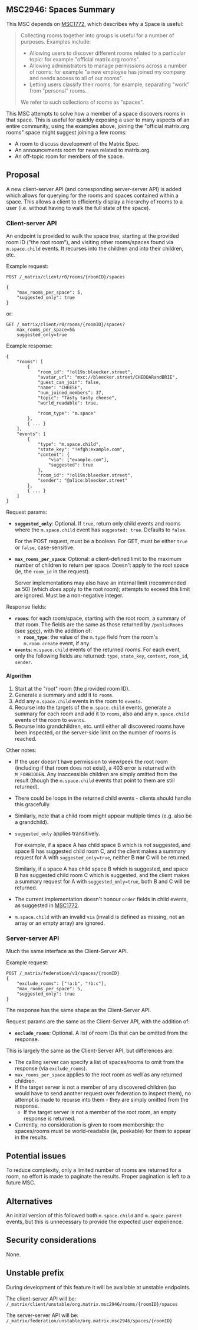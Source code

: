 ## MSC2946: Spaces Summary

This MSC depends on [MSC1772](https://github.com/matrix-org/matrix-doc/pull/1772), which
describes why a Space is useful:

> Collecting rooms together into groups is useful for a number of purposes. Examples include:
>
> * Allowing users to discover different rooms related to a particular topic: for example "official matrix.org rooms".
> * Allowing administrators to manage permissions across a number of rooms: for example "a new employee has joined my company and needs access to all of our rooms".
> * Letting users classify their rooms: for example, separating "work" from "personal" rooms.
>
> We refer to such collections of rooms as "spaces".

This MSC attempts to solve how a member of a space discovers rooms in that space. This
is useful for quickly exposing a user to many aspects of an entire community, using the
examples above, joining the "official matrix.org rooms" space might suggest joining a few
rooms:

* A room to discuss development of the Matrix Spec.
* An announcements room for news related to matrix.org.
* An off-topic room for members of the space.

## Proposal

A new client-server API (and corresponding server-server API) is added which allows
for querying for the rooms and spaces contained within a space. This allows a client
to efficiently display a hierarchy of rooms to a user (i.e. without having
to walk the full state of the space).

### Client-server API

An endpoint is provided to walk the space tree, starting at the provided room ID
("the root room"), and visiting other rooms/spaces found via `m.space.child`
events. It recurses into the children and into their children, etc.

Example request:

```jsonc
POST /_matrix/client/r0/rooms/{roomID}/spaces

{
    "max_rooms_per_space": 5,
    "suggested_only": true
}
```

or:

```text
GET /_matrix/client/r0/rooms/{roomID}/spaces?
    max_rooms_per_space=5&
    suggested_only=true
```

Example response:

```jsonc
{
    "rooms": [
        {
            "room_id": "!ol19s:bleecker.street",
            "avatar_url": "mxc://bleecker.street/CHEDDARandBRIE",
            "guest_can_join": false,
            "name": "CHEESE",
            "num_joined_members": 37,
            "topic": "Tasty tasty cheese",
            "world_readable": true,

            "room_type": "m.space"
        },
        { ... }
    ],
    "events": [
        {
            "type": "m.space.child",
            "state_key": "!efgh:example.com",
            "content": {
                "via": ["example.com"],
                "suggested": true
            },
            "room_id": "!ol19s:bleecker.street",
            "sender": "@alice:bleecker.street"
        },
        { ... }
    ]
}
```

Request params:

* **`suggested_only`**: Optional. If `true`, return only child events and rooms where the
  `m.space.child` event has `suggested: true`. Defaults to `false`.

  For the POST request, must be a boolean. For GET, must be either `true` or `false`,
  case-sensitive.
* **`max_rooms_per_space`**: Optional: a client-defined limit to the maximum
  number of children to return per space. Doesn't apply to the root space (ie,
  the `room_id` in the request).

  Server implementations may also have an internal limit (recommended as 50)
  (which *does* apply to the root room); attempts to exceed this  limit are
  ignored. Must be a non-negative integer.

Response fields:

* **`rooms`**: for each room/space, starting with the root room, a
  summary of that room. The fields are the same as those returned by
  `/publicRooms` (see
  [spec](https://matrix.org/docs/spec/client_server/r0.6.0#post-matrix-client-r0-publicrooms)),
  with the addition of:
  * **`room_type`**: the value of the `m.type` field from the
    room's `m.room.create` event, if any.
* **`events`**: `m.space.child` events of the returned rooms. For each event, only the
  following fields are returned: `type`, `state_key`, `content`, `room_id`,
  `sender`.
  
#### Algorithm

1. Start at the "root" room (the provided room ID).
2. Generate a summary and add it to `rooms`.
3. Add any `m.space.child` events in the room to `events`.
4. Recurse into the targets of the `m.space.child` events, generate a summary for
   each room and add it to `rooms`, also and any `m.space.child` events of the room
   to `events`.
5. Recurse into grandchildren, etc. until either all discovered rooms have been
   inspected, or the  server-side limit on the number of rooms is reached.

Other notes:

* If the user doesn't have permission to view/peek the root room (including if
  that room does not exist), a 403 error is returned with `M_FORBIDDEN`. Any
  inaccessible children are simply omitted from the result (though the `m.space.child`
  events that point to them are still returned).
* There could be loops in the returned child events - clients should handle this
  gracefully.
* Similarly, note that a child room might appear multiple times (e.g. also be a
  grandchild).
* `suggested_only` applies transitively.

  For example, if a space A has child space B which is *not* suggested, and space
  B has suggested child room C, and the client makes a summary request for A with
  `suggested_only=true`,  neither B **nor** C will be returned.

  Similarly, if a space A has child space B which is suggested, and space B has
  suggested child room C which is suggested, and the client makes a summary request
  for A with `suggested_only=true`, both B and C will be returned.
* The current implementation doesn't honour `order` fields in child events, as
  suggested in [MSC1772](https://github.com/matrix-org/matrix-doc/pull/1772).
* `m.space.child` with an invalid `via` (invalid is defined as missing, not an
  array or an empty array) are ignored.

### Server-server API

Much the same interface as the Client-Server API.

Example request:

```jsonc
POST /_matrix/federation/v1/spaces/{roomID}
{
    "exclude_rooms": ["!a:b", "!b:c"],
    "max_rooms_per_space": 5,
    "suggested_only": true
}
```

The response has the same shape as the Client-Server API.

Request params are the same as the Client-Server API, with the addition of:

* **`exclude_rooms`**: Optional. A list of room IDs that can be omitted
  from the response.

This is largely the same as the Client-Server API, but differences are:

* The calling server can specify a list of spaces/rooms to omit from the
  response (via `exclude_rooms`).
* `max_rooms_per_space` applies to the root room as well as any returned
  children.
* If the target server is not a member of any discovered children (so
  would have to send another request over federation to inspect them), no
  attempt is made to recurse into them - they are simply omitted from the
  response.
  * If the target server is not a member of the root room, an empty
    response is returned.
* Currently, no consideration is given to room membership: the spaces/rooms
  must be world-readable (ie, peekable) for them to appear in the results.

## Potential issues

To reduce complexity, only a limited number of rooms are returned for a room,
no effort is made to paginate the results. Proper pagination is left to a future
MSC.

## Alternatives

An initial version of this followed both `m.space.child` and `m.space.parent` events,
but this is unnecessary to provide the expected user experience.

## Security considerations

None.

## Unstable prefix

During development of this feature it will be available at unstable endpoints.

The client-server API will be:
`/_matrix/client/unstable/org.matrix.msc2946/rooms/{roomID}/spaces`

The server-server API will be:
`/_matrix/federation/unstable/org.matrix.msc2946/spaces/{roomID}`
